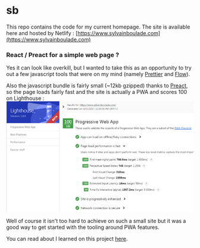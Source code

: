 # sb

This repo contains the code for my current homepage.
The site is available here and hosted by Netlify : [https://www.sylvainboulade.com](https://www.sylvainboulade.com)

### React / Preact for a simple web page ?

Yes it can look like overkill, but I wanted to take this as an opportunity to try out a few javascript tools that were on my mind (namely [Prettier](https://github.com/prettier/prettier) and [Flow](https://flow.org/)).

Also the javascript bundle is fairly small (~12kb gzipped) thanks to [Preact](https://preactjs.com), so the page loads fairly fast and the site is actually a PWA and scores 100 on Lighthouse :
![Lighthouse screenshot](https://raw.githubusercontent.com/hihuz/sb/master/public/sb-lighthouse.jpg "Lighthouse screenshot")

Well of course it isn't too hard to achieve on such a small site but it was a good way to get started with the tooling around PWA features.

You can read about I learned on this project [here](/THOUGHTS.md).
